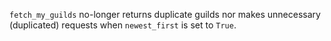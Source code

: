 `fetch_my_guilds` no-longer returns duplicate guilds nor makes unnecessary (duplicated) requests when `newest_first` is set to `True`.
